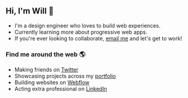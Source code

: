 ## Hi, I'm Will 👋

- I'm a design engineer who loves to build web experiences.
- Currently learning more about progressive web apps.
- If you're ever looking to collaborate, [email me](mailto:hello@willgib.com) and let's get to work!

### Find me around the web 🌎

- Making friends on [Twitter](https://twitter.com/willgibs)
- Showcasing projects across my [portfolio](https://www.willgibs.com)
- Building websites on [Webflow](https://webflow.com/@willgibson)
- Acting extra professional on [LinkedIn](https://www.linkedin.com/in/willgibs/)
